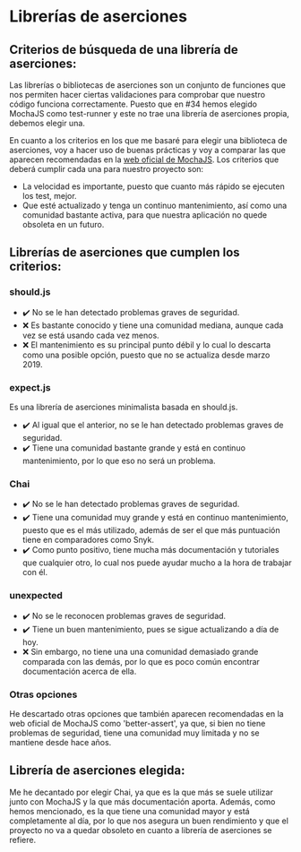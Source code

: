 # Librerías de aserciones

## Criterios de búsqueda de una librería de aserciones:

Las librerías o bibliotecas de aserciones son un conjunto de funciones que nos permiten hacer ciertas validaciones para comprobar que nuestro código funciona correctamente. Puesto que en #34 hemos elegido MochaJS como test-runner y este no trae una librería de aserciones propia, debemos elegir una. 

En cuanto a los criterios en los que me basaré para elegir una biblioteca de aserciones, voy a hacer uso de buenas prácticas y voy a comparar las que aparecen recomendadas en la [web oficial de MochaJS](https://mochajs.org/#assertions). Los criterios que deberá cumplir cada una para nuestro proyecto son:

- La velocidad es importante, puesto que cuanto más rápido se ejecuten los test, mejor.
- Que esté actualizado y tenga un continuo mantenimiento, así como una comunidad bastante activa, para que nuestra aplicación no quede obsoleta en un futuro.

## Librerías de aserciones que cumplen los criterios:

### should.js

- :heavy_check_mark: No se le han detectado problemas graves de seguridad.
- :x: Es bastante conocido y tiene una comunidad mediana, aunque cada vez se está usando cada vez menos.
- :x: El mantenimiento es su principal punto débil y lo cual lo descarta como una posible opción, puesto que no se actualiza desde marzo 2019.

### expect.js

Es una librería de aserciones minimalista basada en should.js.

- :heavy_check_mark: Al igual que el anterior, no se le han detectado problemas graves de seguridad.
- :heavy_check_mark: Tiene una comunidad bastante grande y está en continuo mantenimiento, por lo que eso no será un problema.

### Chai

- :heavy_check_mark: No se le han detectado problemas graves de seguridad.
- :heavy_check_mark: Tiene una comunidad muy grande y está en continuo mantenimiento, puesto que es el más utilizado, además de ser el que más puntuación tiene en comparadores como Snyk.
- :heavy_check_mark: Como punto positivo, tiene mucha más documentación y tutoriales que cualquier otro, lo cual nos puede ayudar mucho a la hora de trabajar con él.

### unexpected

- :heavy_check_mark: No se le reconocen problemas graves de seguridad.
- :heavy_check_mark: Tiene un buen mantenimiento, pues se sigue actualizando a día de hoy.
- :x: Sin embargo, no tiene una una comunidad demasiado grande comparada con las demás, por lo que es poco común encontrar documentación acerca de ella.

### Otras opciones

He descartado otras opciones que también aparecen recomendadas en la web oficial de MochaJS como 'better-assert', ya que, si bien no tiene problemas de seguridad, tiene una comunidad muy limitada y no se mantiene desde hace años. 


## Librería de aserciones elegida:

Me he decantado por elegir Chai, ya que es la que más se suele utilizar junto con MochaJS y la que más documentación aporta. Además, como hemos mencionado, es la que tiene una comunidad mayor y está completamente al día, por lo que nos asegura un buen rendimiento y que el proyecto no va a quedar obsoleto en cuanto a librería de aserciones se refiere.